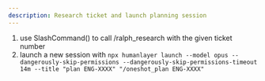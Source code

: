 ```yaml
---
description: Research ticket and launch planning session
---
```


1. use SlashCommand() to call /ralph_research with the given ticket number
2. launch a new session with `npx humanlayer launch --model opus --dangerously-skip-permissions --dangerously-skip-permissions-timeout 14m --title "plan ENG-XXXX" "/oneshot_plan ENG-XXXX"`
